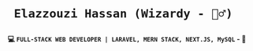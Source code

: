 <h1 align="center">
  
  `Elazzouzi Hassan (Wizardy - 🧙‍♂️) `
  
</h1>
<span align="center">
  
**💻 `FULL-STACK WEB DEVELOPER | LARAVEL, MERN STACK, NEXT.JS, MySQL` - 🚀**

</span>


